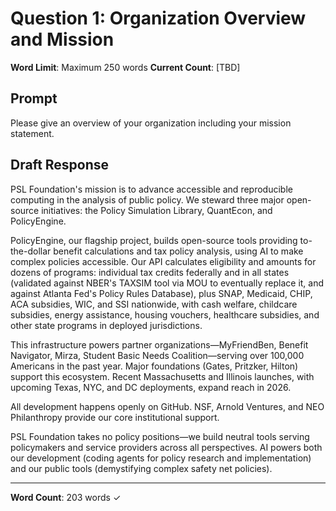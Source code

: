 # Question 1: Organization Overview and Mission

**Word Limit**: Maximum 250 words
**Current Count**: [TBD]

## Prompt
Please give an overview of your organization including your mission statement.

## Draft Response

PSL Foundation's mission is to advance accessible and reproducible computing in the analysis of public policy. We steward three major open-source initiatives: the Policy Simulation Library, QuantEcon, and PolicyEngine.

PolicyEngine, our flagship project, builds open-source tools providing to-the-dollar benefit calculations and tax policy analysis, using AI to make complex policies accessible. Our API calculates eligibility and amounts for dozens of programs: individual tax credits federally and in all states (validated against NBER's TAXSIM tool via MOU to eventually replace it, and against Atlanta Fed's Policy Rules Database), plus SNAP, Medicaid, CHIP, ACA subsidies, WIC, and SSI nationwide, with cash welfare, childcare subsidies, energy assistance, housing vouchers, healthcare subsidies, and other state programs in deployed jurisdictions.

This infrastructure powers partner organizations—MyFriendBen, Benefit Navigator, Mirza, Student Basic Needs Coalition—serving over 100,000 Americans in the past year. Major foundations (Gates, Pritzker, Hilton) support this ecosystem. Recent Massachusetts and Illinois launches, with upcoming Texas, NYC, and DC deployments, expand reach in 2026.

All development happens openly on GitHub. NSF, Arnold Ventures, and NEO Philanthropy provide our core institutional support.

PSL Foundation takes no policy positions—we build neutral tools serving policymakers and service providers across all perspectives. AI powers both our development (coding agents for policy research and implementation) and our public tools (demystifying complex safety net policies).

---

**Word Count**: 203 words ✓
